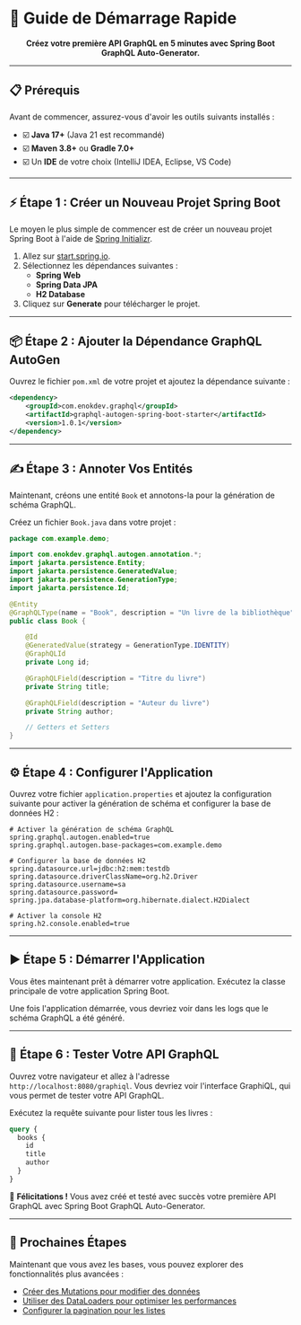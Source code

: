 # 🚀 Guide de Démarrage Rapide

<div align="center">

**Créez votre première API GraphQL en 5 minutes avec Spring Boot GraphQL Auto-Generator.**

</div>

---

## 📋 Prérequis

Avant de commencer, assurez-vous d'avoir les outils suivants installés :

- ☑️ **Java 17+** (Java 21 est recommandé)
- ☑️ **Maven 3.8+** ou **Gradle 7.0+**
- ☑️ Un **IDE** de votre choix (IntelliJ IDEA, Eclipse, VS Code)

---

## ⚡ Étape 1 : Créer un Nouveau Projet Spring Boot

Le moyen le plus simple de commencer est de créer un nouveau projet Spring Boot à l'aide de [Spring Initializr](https://start.spring.io/).

1.  Allez sur [start.spring.io](https://start.spring.io/).
2.  Sélectionnez les dépendances suivantes :
    *   **Spring Web**
    *   **Spring Data JPA**
    *   **H2 Database**
3.  Cliquez sur **Generate** pour télécharger le projet.

---

## 📦 Étape 2 : Ajouter la Dépendance GraphQL AutoGen

Ouvrez le fichier `pom.xml` de votre projet et ajoutez la dépendance suivante :

```xml
<dependency>
    <groupId>com.enokdev.graphql</groupId>
    <artifactId>graphql-autogen-spring-boot-starter</artifactId>
    <version>1.0.1</version>
</dependency>
```

---

## ✍️ Étape 3 : Annoter Vos Entités

Maintenant, créons une entité `Book` et annotons-la pour la génération de schéma GraphQL.

Créez un fichier `Book.java` dans votre projet :

```java
package com.example.demo;

import com.enokdev.graphql.autogen.annotation.*;
import jakarta.persistence.Entity;
import jakarta.persistence.GeneratedValue;
import jakarta.persistence.GenerationType;
import jakarta.persistence.Id;

@Entity
@GraphQLType(name = "Book", description = "Un livre de la bibliothèque")
public class Book {

    @Id
    @GeneratedValue(strategy = GenerationType.IDENTITY)
    @GraphQLId
    private Long id;

    @GraphQLField(description = "Titre du livre")
    private String title;

    @GraphQLField(description = "Auteur du livre")
    private String author;

    // Getters et Setters
}
```

---

## ⚙️ Étape 4 : Configurer l'Application

Ouvrez votre fichier `application.properties` et ajoutez la configuration suivante pour activer la génération de schéma et configurer la base de données H2 :

```properties
# Activer la génération de schéma GraphQL
spring.graphql.autogen.enabled=true
spring.graphql.autogen.base-packages=com.example.demo

# Configurer la base de données H2
spring.datasource.url=jdbc:h2:mem:testdb
spring.datasource.driverClassName=org.h2.Driver
spring.datasource.username=sa
spring.datasource.password=
spring.jpa.database-platform=org.hibernate.dialect.H2Dialect

# Activer la console H2
spring.h2.console.enabled=true
```

---

## ▶️ Étape 5 : Démarrer l'Application

Vous êtes maintenant prêt à démarrer votre application. Exécutez la classe principale de votre application Spring Boot.

Une fois l'application démarrée, vous devriez voir dans les logs que le schéma GraphQL a été généré.

---

## 🧪 Étape 6 : Tester Votre API GraphQL

Ouvrez votre navigateur et allez à l'adresse `http://localhost:8080/graphiql`. Vous devriez voir l'interface GraphiQL, qui vous permet de tester votre API GraphQL.

Exécutez la requête suivante pour lister tous les livres :

```graphql
query {
  books {
    id
    title
    author
  }
}
```

🎉 **Félicitations !** Vous avez créé et testé avec succès votre première API GraphQL avec Spring Boot GraphQL Auto-Generator.

---

## 🚀 Prochaines Étapes

Maintenant que vous avez les bases, vous pouvez explorer des fonctionnalités plus avancées :

-   [Créer des Mutations pour modifier des données](./mutations-guide.md)
-   [Utiliser des DataLoaders pour optimiser les performances](./dataloaders-guide.md)
-   [Configurer la pagination pour les listes](./pagination-guide.md)